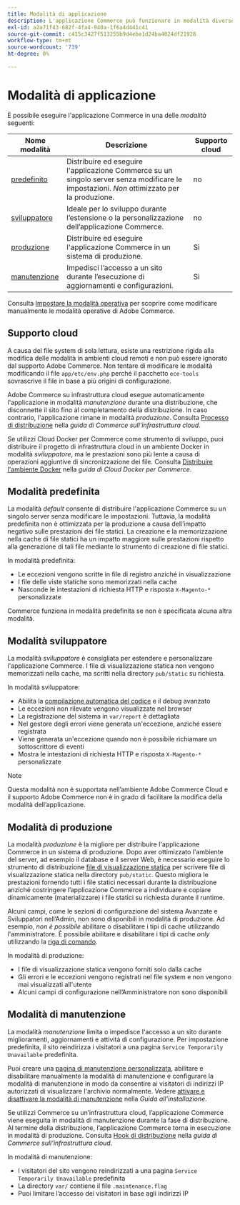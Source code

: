 ```yaml
---
title: Modalità di applicazione
description: L'applicazione Commerce può funzionare in modalità diverse a seconda delle esigenze. Visualizzare un elenco dettagliato delle modalità di applicazione disponibili.
exl-id: a2a71f43-682f-4fa4-940a-1f6a4d441c41
source-git-commit: c415c3427f513255b9d4ebe1d24ba4024df21928
workflow-type: tm+mt
source-wordcount: '739'
ht-degree: 0%

---
```


# Modalità di applicazione

È possibile eseguire l&#39;applicazione Commerce in una delle _modalità_ seguenti:

| Nome modalità | Descrizione | Supporto cloud |
| ------------------------ | ------------------- | ------------- |
| [predefinito](#default-mode) | Distribuire ed eseguire l&#39;applicazione Commerce su un singolo server senza modificare le impostazioni. _Non_ ottimizzato per la produzione. | no |
| [sviluppatore](#developer-mode) | Ideale per lo sviluppo durante l’estensione o la personalizzazione dell’applicazione Commerce. | no |
| [produzione](#production-mode) | Distribuire ed eseguire l&#39;applicazione Commerce in un sistema di produzione. | Sì |
| [manutenzione](#maintenance-mode) | Impedisci l’accesso a un sito durante l’esecuzione di aggiornamenti e configurazioni. | Sì |

Consulta [Impostare la modalità operativa](../cli/set-mode.md) per scoprire come modificare manualmente le modalità operative di Adobe Commerce.

## Supporto cloud

A causa del file system di sola lettura, esiste una restrizione rigida alla modifica delle modalità in ambienti cloud remoti e non può essere ignorato dal supporto Adobe Commerce. Non tentare di modificare le modalità modificando il file `app/etc/env.php` perché il pacchetto `ece-tools` sovrascrive il file in base a più origini di configurazione.

Adobe Commerce su infrastruttura cloud esegue automaticamente l&#39;applicazione in modalità _manutenzione_ durante una distribuzione, che disconnette il sito fino al completamento della distribuzione. In caso contrario, l&#39;applicazione rimane in modalità _produzione_. Consulta [Processo di distribuzione](https://experienceleague.adobe.com/docs/commerce-cloud-service/user-guide/develop/deploy/process.html#deploy-phase) nella _guida di Commerce sull&#39;infrastruttura cloud_.

Se utilizzi Cloud Docker per Commerce come strumento di sviluppo, puoi distribuire il progetto di infrastruttura cloud in un ambiente Docker in modalità _sviluppatore_, ma le prestazioni sono più lente a causa di operazioni aggiuntive di sincronizzazione dei file. Consulta [Distribuire l&#39;ambiente Docker](https://developer.adobe.com/commerce/cloud-tools/docker/deploy/#launch-mode) nella _guida di Cloud Docker per Commerce_.


## Modalità predefinita

La modalità _default_ consente di distribuire l&#39;applicazione Commerce su un singolo server senza modificare le impostazioni. Tuttavia, la modalità predefinita non è ottimizzata per la produzione a causa dell’impatto negativo sulle prestazioni dei file statici. La creazione e la memorizzazione nella cache di file statici ha un impatto maggiore sulle prestazioni rispetto alla generazione di tali file mediante lo strumento di creazione di file statici.

In modalità predefinita:

- Le eccezioni vengono scritte in file di registro anziché in visualizzazione
- I file delle viste statiche sono memorizzati nella cache
- Nasconde le intestazioni di richiesta HTTP e risposta `X-Magento-*` personalizzate

Commerce funziona in modalità predefinita se non è specificata alcuna altra modalità.

## Modalità sviluppatore

La modalità _sviluppatore_ è consigliata per estendere e personalizzare l&#39;applicazione Commerce. I file di visualizzazione statica non vengono memorizzati nella cache, ma scritti nella directory `pub/static` su richiesta.

In modalità sviluppatore:

- Abilita la [compilazione automatica del codice](../cli/code-compiler.md) e il debug avanzato
- Le eccezioni non rilevate vengono visualizzate nel browser
- La registrazione del sistema in `var/report` è dettagliata
- Nel gestore degli errori viene generata un&#39;eccezione, anziché essere registrata
- Viene generata un&#39;eccezione quando non è possibile richiamare un sottoscrittore di eventi
- Mostra le intestazioni di richiesta HTTP e risposta `X-Magento-*` personalizzate

>[!NOTE]
>
>Questa modalità non è supportata nell’ambiente Adobe Commerce Cloud e il supporto Adobe Commerce non è in grado di facilitare la modifica della modalità dell’applicazione.

## Modalità di produzione

La modalità _produzione_ è la migliore per distribuire l&#39;applicazione Commerce in un sistema di produzione. Dopo aver ottimizzato l&#39;ambiente del server, ad esempio il database e il server Web, è necessario eseguire lo strumento di distribuzione [file di visualizzazione statica](../cli/static-view-file-deployment.md) per scrivere file di visualizzazione statica nella directory `pub/static`. Questo migliora le prestazioni fornendo tutti i file statici necessari durante la distribuzione anziché costringere l’applicazione Commerce a individuare e copiare dinamicamente (materializzare) i file statici su richiesta durante il runtime.

Alcuni campi, come le sezioni di configurazione del sistema Avanzate e Sviluppatori nell’Admin, non sono disponibili in modalità di produzione. Ad esempio, _non è possibile_ abilitare o disabilitare i tipi di cache utilizzando l&#39;amministratore. È possibile abilitare e disabilitare i tipi di cache _only_ utilizzando la [riga di comando](../cli/manage-cache.md#config-cli-subcommands-cache-en).

In modalità di produzione:

- I file di visualizzazione statica vengono forniti solo dalla cache
- Gli errori e le eccezioni vengono registrati nel file system e non vengono mai visualizzati all&#39;utente
- Alcuni campi di configurazione nell’Amministratore non sono disponibili

## Modalità di manutenzione

La modalità _manutenzione_ limita o impedisce l&#39;accesso a un sito durante miglioramenti, aggiornamenti e attività di configurazione. Per impostazione predefinita, il sito reindirizza i visitatori a una pagina `Service Temporarily Unavailable` predefinita.

Puoi creare una [pagina di manutenzione personalizzata](../../upgrade/troubleshooting/maintenance-mode-options.md), abilitare e disabilitare manualmente la modalità di manutenzione e configurare la modalità di manutenzione in modo da consentire ai visitatori di indirizzi IP autorizzati di visualizzare l&#39;archivio normalmente. Vedere [attivare e disattivare la modalità di manutenzione](../../installation/tutorials/maintenance-mode.md) nella _Guida all&#39;installazione_.

Se utilizzi Commerce su un’infrastruttura cloud, l’applicazione Commerce viene eseguita in modalità di manutenzione durante la fase di distribuzione. Al termine della distribuzione, l’applicazione Commerce torna in esecuzione in modalità di produzione. Consulta [Hook di distribuzione](https://experienceleague.adobe.com/docs/commerce-cloud-service/user-guide/develop/deploy/best-practices.html#phase-5%3A-deployment-hooks) nella _guida di Commerce sull&#39;infrastruttura cloud_.

In modalità di manutenzione:

- I visitatori del sito vengono reindirizzati a una pagina `Service Temporarily Unavailable` predefinita
- La directory `var/` contiene il file `.maintenance.flag`
- Puoi limitare l’accesso dei visitatori in base agli indirizzi IP
